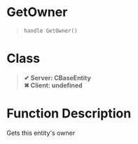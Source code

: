 # GetOwner
> `handle GetOwner()`
# Class
> __✔ Server: CBaseEntity__  
> __✖ Client: undefined__  
# Function Description
Gets this entity's owner
